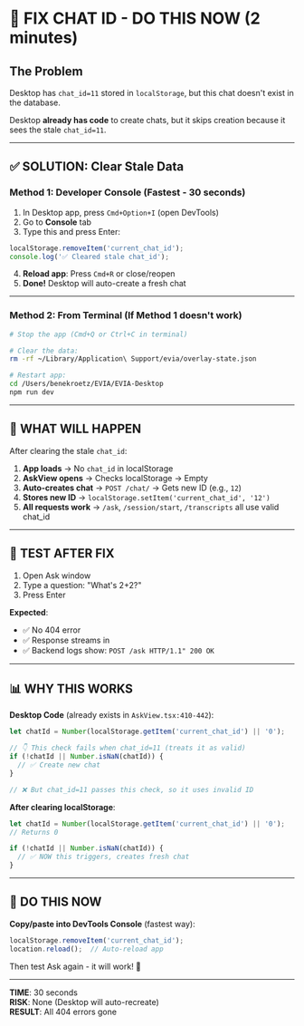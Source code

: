 # 🔧 FIX CHAT ID - DO THIS NOW (2 minutes)

## The Problem

Desktop has `chat_id=11` stored in `localStorage`, but this chat doesn't exist in the database.

Desktop **already has code** to create chats, but it skips creation because it sees the stale `chat_id=11`.

---

## ✅ SOLUTION: Clear Stale Data

### Method 1: Developer Console (Fastest - 30 seconds)

1. In Desktop app, press `Cmd+Option+I` (open DevTools)
2. Go to **Console** tab
3. Type this and press Enter:

```javascript
localStorage.removeItem('current_chat_id');
console.log('✅ Cleared stale chat_id');
```

4. **Reload app**: Press `Cmd+R` or close/reopen
5. **Done!** Desktop will auto-create a fresh chat

---

### Method 2: From Terminal (If Method 1 doesn't work)

```bash
# Stop the app (Cmd+Q or Ctrl+C in terminal)

# Clear the data:
rm -rf ~/Library/Application\ Support/evia/overlay-state.json

# Restart app:
cd /Users/benekroetz/EVIA/EVIA-Desktop
npm run dev
```

---

## 🎯 WHAT WILL HAPPEN

After clearing the stale `chat_id`:

1. **App loads** → No `chat_id` in localStorage
2. **AskView opens** → Checks localStorage → Empty
3. **Auto-creates chat** → `POST /chat/` → Gets new ID (e.g., `12`)
4. **Stores new ID** → `localStorage.setItem('current_chat_id', '12')`
5. **All requests work** → `/ask`, `/session/start`, `/transcripts` all use valid chat_id

---

## 🧪 TEST AFTER FIX

1. Open Ask window
2. Type a question: "What's 2+2?"
3. Press Enter

**Expected**: 
- ✅ No 404 error
- ✅ Response streams in
- ✅ Backend logs show: `POST /ask HTTP/1.1" 200 OK`

---

## 📊 WHY THIS WORKS

**Desktop Code** (already exists in `AskView.tsx:410-442`):

```typescript
let chatId = Number(localStorage.getItem('current_chat_id') || '0');

// 👇 This check fails when chat_id=11 (treats it as valid)
if (!chatId || Number.isNaN(chatId)) {
  // ✅ Create new chat
}

// ❌ But chat_id=11 passes this check, so it uses invalid ID
```

**After clearing localStorage**:
```typescript
let chatId = Number(localStorage.getItem('current_chat_id') || '0');
// Returns 0

if (!chatId || Number.isNaN(chatId)) {
  // ✅ NOW this triggers, creates fresh chat
}
```

---

## 🚀 DO THIS NOW

**Copy/paste into DevTools Console** (fastest way):

```javascript
localStorage.removeItem('current_chat_id');
location.reload();  // Auto-reload app
```

Then test Ask again - it will work! 🎉

---

**TIME**: 30 seconds  
**RISK**: None (Desktop will auto-recreate)  
**RESULT**: All 404 errors gone

